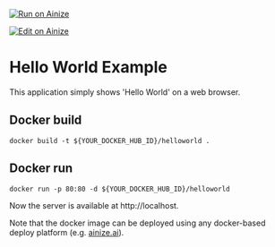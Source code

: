 [![Run on Ainize](https://ainize.ai/static/images/run_on_ainize_button.svg)](https://ainize.web.app/redirect?git_repo=github.com/ainize-team/ainize-run-helloworld-example)

[![Edit on Ainize](https://ainize.ai/static/images/run_on_ainize_button.svg)](http://dev.ide.ainize.ai/#/https://github.com/choms46/ainize-run-helloworld-example)

# Hello World Example
This application simply shows 'Hello World' on a web browser.

## Docker build
```
docker build -t ${YOUR_DOCKER_HUB_ID}/helloworld .
```

## Docker run
```
docker run -p 80:80 -d ${YOUR_DOCKER_HUB_ID}/helloworld
```
Now the server is available at http://localhost.

Note that the docker image can be deployed using any docker-based deploy platform (e.g. [ainize.ai](https://ainize.ai)).

